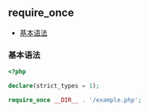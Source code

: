 ## require_once

* [基本语法](#基本语法)

### 基本语法

```php
<?php

declare(strict_types = 1);

require_once __DIR__ . '/example.php';

```

